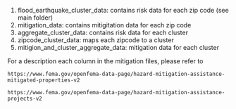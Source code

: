 1. flood_earthquake_cluster_data: contains risk data for each zip code (see main folder)
2. mitigation_data: contains mitigitation data for each zip code
3. aggregate_cluster_data: contains risk data for each cluster
4. zipcode_cluster_data: maps each zipcode to a cluster
5. mitigion_and_cluster_aggregate_data: mitigation data for each cluster

For a description each column in the mitigation files, please refer to 
	
	https://www.fema.gov/openfema-data-page/hazard-mitigation-assistance-mitigated-properties-v2

	https://www.fema.gov/openfema-data-page/hazard-mitigation-assistance-projects-v2
